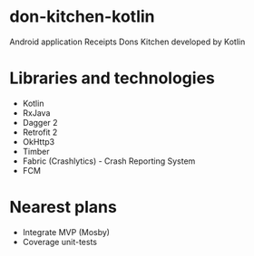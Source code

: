 # don-kitchen-kotlin
Android application Receipts Dons Kitchen developed by Kotlin

# Libraries and technologies
* Kotlin
* RxJava
* Dagger 2
* Retrofit 2
* OkHttp3
* Timber
* Fabric (Crashlytics) - Crash Reporting System
* FCM

# Nearest plans
* Integrate MVP (Mosby)
* Coverage unit-tests
